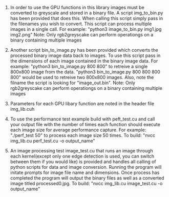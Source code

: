 1. In order to use the GPU functions in this library images must be converted to greyscale and stored in a binary file. A script img_to_bin.py has been provided that does this.
When calling this script simply pass in the filenames you wish to convert. This script can process multiple images in a single call. For example: "python3 image_to_bin.py img1.jpg img2.png"
Note: Only rgb2greyscake can perform operationgs on a binary containing multiple images

3. Another script bin_to_image.py has been provided which converts the processed binary image data back to images. To use this script pass in the dimensions of each image contained
in the binary image data. For example: "python3 bin_to_image.py 800 800" to retreive a single 800x800 image from the data. "python3 bin_to_image.py 800 800 800 800" would be used to
retreive two 800x800 images. Also, note the filname the script is looking for "image_out.bin".
Note: Only rgb2greyscake can perform operationgs on a binary containing multiple images


5. Parameters for each GPU libary function are noted in the header file img_lib.cuh

6. To use the performance test example build with peft_test.cu and call your output file with the number of times each function should execute each image size for average performance capture.
For example: "./perf_test 50" to process each image size 50 times. To build: "nvcc img_lib.cu perf_test.cu -o output_name"

7. An image processing test image_test.cu that runs an image through each kernel(except only one edge detection is used, you can switch between them if you would like) is provided and handles all calling of python scripts for data and image conversion. Running the program will initate prompts for image file name and dimensions. Once process has completed the program will output the binary files as well as a converted image titled processed0.jpg. To build: "nvcc img_lib.cu image_test.cu -o output_name"

